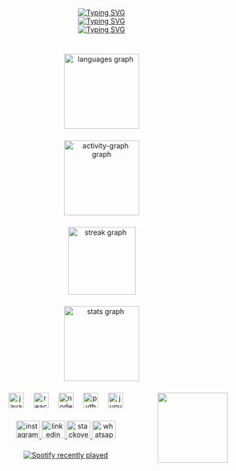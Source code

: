 <div align="center">
  <a href="https://git.io/typing-svg"><img src="https://readme-typing-svg.demolab.com?font=Silkscreen&pause=1000&color=F7AD00&center=true&vCenter=true&multiline=true&repeat=false&random=true&width=450&height=50&lines=Ol%C3%A1+mundo!" alt="Typing SVG" />  </a>
<div align="center">
  <a href="https://git.io/typing-svg"><img src="https://readme-typing-svg.demolab.com?font=Silkscreen&pause=1000&color=F7AD00&center=true&vCenter=true&multiline=true&repeat=false&random=true&width=450&height=50&lines=Dev+iniciante%2C+20+anos" alt="Typing SVG" /></a>
  
<div align="center">
  <a href="https://git.io/typing-svg"><img src="https://readme-typing-svg.demolab.com?font=Silkscreen&pause=1000&color=F7AD00&center=true&vCenter=true&multiline=true&repeat=false&random=true&width=450&height=50&lines=Imperatriz%2C+Maranh%C3%A3o" alt="Typing SVG" /></a>
</div>

###

<br clear="both">

<div align="center">
  <img src="https://github-readme-stats.vercel.app/api/top-langs?username=yo-melloo&locale=pt-br&hide_title=false&layout=compact&card_width=320&langs_count=5&theme=github_dark&hide_border=true" height="150" alt="languages graph"  />
 
  ###
  
  <img src="https://github-readme-activity-graph.vercel.app/graph?username=yo-melloo&radius=15&area=true&hide_border=true&hide_title=false&theme=github-dark&custom_title=Atividade%20Recente" height="150" alt="activity-graph graph"  />

  ###
  
  <img src="https://streak-stats.demolab.com?user=yo-melloo&locale=en&mode=daily&theme=github_dark&hide_border=true&border_radius=15" height="135" alt="streak graph"  />

###
  
  <img src="https://github-readme-stats.vercel.app/api?username=yo-melloo&hide_title=true&hide_rank=false&show_icons=true&include_all_commits=true&count_private=true&disable_animations=false&theme=github_dark&locale=pt-br&hide_border=true" height="150" alt="stats graph"  />
</div>

###

<img align="right" height="140" src="https://cdn.thingiverse.com/renders/80/ca/d8/f9/2c/ee400e5db9967e47aa2639e515786f5e_display_large.jpg"  />

###

<div align="center">
  <img src="https://cdn.simpleicons.org/javascript/F7DF1E" height="30" alt="javascript logo"  />
  <img width="12" />
  <img src="https://cdn.simpleicons.org/react/61DAFB" height="30" alt="react logo"  />
  <img width="12" />
  <img src="https://cdn.simpleicons.org/nodedotjs/339933" height="30" alt="nodejs logo"  />
  <img width="12" />
  <img src="https://cdn.simpleicons.org/python/3776AB" height="30" alt="python logo"  />
  <img width="12" />
  <img src="https://cdn.simpleicons.org/jupyter/F37626" height="30" alt="jupyter logo"  />
</div>

###

<div align="center">
  <a href="https://www.instagram.com/yo.melloo/" target="_blank">
    <img src="https://raw.githubusercontent.com/maurodesouza/profile-readme-generator/master/src/assets/icons/social/instagram/default.svg" width="47" height="35" alt="instagram logo"  />
  </a>
  <a href="https://www.linkedin.com/in/gustavomelo2111/" target="_blank">
    <img src="https://raw.githubusercontent.com/maurodesouza/profile-readme-generator/master/src/assets/icons/social/linkedin/default.svg" width="47" height="35" alt="linkedin logo"  />
  </a>
  <a href="https://stackoverflow.com/users/23407532/gustavo-mello" target="_blank">
    <img src="https://raw.githubusercontent.com/maurodesouza/profile-readme-generator/master/src/assets/icons/social/stackoverflow/default.svg" width="47" height="35" alt="stackoverflow logo"  />
  </a>
  <img src="https://raw.githubusercontent.com/maurodesouza/profile-readme-generator/master/src/assets/icons/social/whatsapp/default.svg" width="47" height="35" alt="whatsapp logo"  />
</div>

###

<div align="center">
  <a href="https://open.spotify.com/user/31j7nc6bab2vij5y2jgu7ksm7nfm">
    <img src="https://spotify-recently-played-readme.vercel.app/api?user=31j7nc6bab2vij5y2jgu7ksm7nfm&count=1&unique=true" alt="Spotify recently played"  />
  </a>
</div>

###

